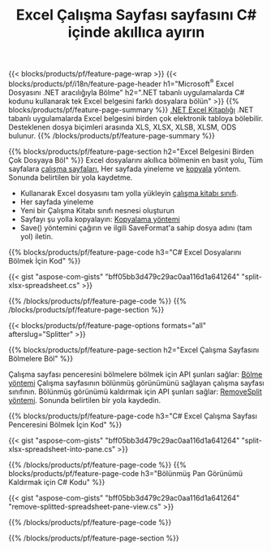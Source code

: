 ﻿---
title: Excel Çalışma Sayfası sayfasını C# içinde akıllıca ayırın
url: /tr/net/splitter/
description: Microsoft Excel dosyalarının Visual C#.NET uygulamalarında birden çok dosyaya nasıl bölüneceğini açıklayan C# kaynak kodları
---
{{< blocks/products/pf/feature-page-wrap >}}
{{< blocks/products/pf/i18n/feature-page-header h1="Microsoft<sup>&reg;</sup> Excel Dosyasını .NET aracılığıyla Bölme" h2=".NET tabanlı uygulamalarda C# kodunu kullanarak tek Excel belgesini farklı dosyalara bölün" >}}
{{% blocks/products/pf/feature-page-summary %}}
[.NET Excel Kitaplığı](/cells/net/) .NET tabanlı uygulamalarda Excel belgesini birden çok elektronik tabloya bölebilir. Desteklenen dosya biçimleri arasında XLS, XLSX, XLSB, XLSM, ODS bulunur.
{{% /blocks/products/pf/feature-page-summary %}}

{{% blocks/products/pf/feature-page-section h2="Excel Belgesini Birden Çok Dosyaya Böl" %}}
Excel dosyalarını akıllıca bölmenin en basit yolu, Tüm sayfalara [çalışma sayfaları](https://reference.aspose.com/cells/net/aspose.cells/workbook/properties/worksheets), Her sayfada yineleme ve [kopyala](https://reference.aspose.com/cells/net/aspose.cells/worksheet/methods/copy) yöntem. Sonunda belirtilen bir yola kaydetme. 

+ Kullanarak Excel dosyasını tam yolla yükleyin [çalışma kitabı sınıfı](https://reference.aspose.com/cells/net/aspose.cells/workbook).
+ Her sayfada yineleme
+ Yeni bir Çalışma Kitabı sınıfı nesnesi oluşturun
+ Sayfayı şu yolla kopyalayın: [Kopyalama yöntemi](https://reference.aspose.com/cells/net/aspose.cells/worksheet/methods/copy)
+ Save() yöntemini çağırın ve ilgili SaveFormat'a sahip dosya adını (tam yol) iletin.

{{% blocks/products/pf/feature-page-code h3="C# Excel Dosyalarını Bölmek İçin Kod" %}}

{{< gist "aspose-com-gists" "bff05bb3d479c29ac0aa116d1a641264" "split-xlsx-spreadsheet.cs" >}}

{{% /blocks/products/pf/feature-page-code %}}
{{% /blocks/products/pf/feature-page-section %}}

{{< blocks/products/pf/feature-page-options formats="all" afterslug="Splitter" >}}

{{% blocks/products/pf/feature-page-section h2="Excel Çalışma Sayfasını Bölmelere Böl" %}}

Çalışma sayfası penceresini bölmelere bölmek için API şunları sağlar: [Bölme yöntemi](https://reference.aspose.com/cells/net/aspose.cells/worksheet/methods/split) Çalışma sayfasının bölünmüş görünümünü sağlayan çalışma sayfası sınıfının. Bölünmüş görünümü kaldırmak için API şunları sağlar: [RemoveSplit yöntemi](https://reference.aspose.com/cells/net/aspose.cells/worksheet/methods/removesplit). Sonunda belirtilen bir yola kaydedin. 

{{% blocks/products/pf/feature-page-code h3="C# Excel Çalışma Sayfası Penceresini Bölmek İçin Kod" %}}

{{< gist "aspose-com-gists" "bff05bb3d479c29ac0aa116d1a641264" "split-xlsx-spreadsheet-into-pane.cs" >}}

{{% /blocks/products/pf/feature-page-code %}}
{{% blocks/products/pf/feature-page-code h3="Bölünmüş Pan Görünümü Kaldırmak için C# Kodu" %}}

{{< gist "aspose-com-gists" "bff05bb3d479c29ac0aa116d1a641264" "remove-splitted-spreadsheet-pane-view.cs" >}}

{{% /blocks/products/pf/feature-page-code %}}

{{% /blocks/products/pf/feature-page-section %}}
